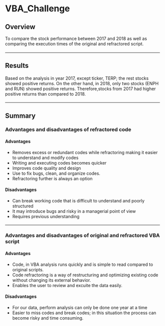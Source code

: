 # VBA_Challenge

## Overview
To compare the stock performance between 2017 and 2018 as well as comparing the execution times of the original and refractored script.  
 #### 
 ------------------------------------------------------------------------------------------
## Results  
####
Based on the analysis in year 2017, except ticker, TERP; the rest stocks showed positive returns. On the other hand, in 2018, only two stocks (ENPH and RUN) showed positive returns. Therefore,stocks from 2017 had higher positive returns than compared to 2018. 
####
------------------------------------------------------------------------------------------

## Summary 

### Advantages and disadvantages of refractored code

#### Advantages 
- Removes excess or redundant codes while refractoring making it easier to understand and modify codes
- Writing and executing codes becomes quicker
- Improves code quality and design 
- Use to fix bugs, clean, and organize codes. 
- Refractoring further is always an option 

#### Disadvantages 
- Can break working code that is difficult to understand and poorly structured 
- It may introduce bugs and risky in a managerial point of view
- Requires previous understanding
####
-----------------------------------------------------------------------------------------------------------

### Advantages and disadvantages of original and refractored VBA script
#### Advantages 
- Code, in VBA analysis runs quickly and is simple to read compared to original scripts. 
- Code refractoring is a way of restructuring and optimizing existing code without changing its external behavior. 
- Enables the user to review and excuite the data easily.  
#### Disadvantages
- For our data, perform analysis can only be done one year at a time
- Easier to miss codes and break codes; in this situation the process can become risky and time consuming. 
